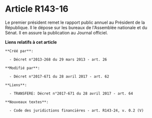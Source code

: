 # Article R143-16

Le premier président remet le rapport public annuel au Président de la République. Il le dépose sur les bureaux de
l'Assemblée nationale et du Sénat. Il en assure la publication au Journal officiel.

**Liens relatifs à cet article**

	**Créé par**:

	  - Décret n°2013-268 du 29 mars 2013 - art. 26

	**Modifié par**:

	  - Décret n°2017-671 du 28 avril 2017 - art. 62

	**Liens**:

	  - TRANSFERE: Décret n°2017-671 du 28 avril 2017 - art. 64

	**Nouveaux textes**:

	  - Code des juridictions financières - art. R143-24, v. 0.2 (V)
